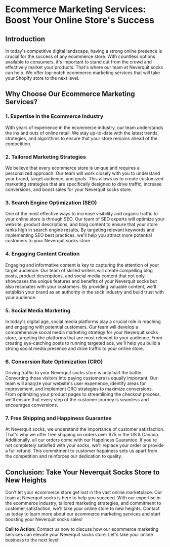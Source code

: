 # Ecommerce Marketing Services: Boost Your Online Store's Success

## Introduction

In today's competitive digital landscape, having a strong online presence is crucial for the success of any ecommerce store. With countless options available to consumers, it's important to stand out from the crowd and effectively market your products. That's where our team at Neverquit socks can help. We offer top-notch ecommerce marketing services that will take your Shopify store to the next level.

## Why Choose Our Ecommerce Marketing Services?

### 1. Expertise in the Ecommerce Industry

With years of experience in the ecommerce industry, our team understands the ins and outs of online retail. We stay up-to-date with the latest trends, strategies, and algorithms to ensure that your store remains ahead of the competition.

### 2. Tailored Marketing Strategies

We believe that every ecommerce store is unique and requires a personalized approach. Our team will work closely with you to understand your brand, target audience, and goals. This allows us to create customized marketing strategies that are specifically designed to drive traffic, increase conversions, and boost sales for your Neverquit socks store.

### 3. Search Engine Optimization (SEO)

One of the most effective ways to increase visibility and organic traffic to your online store is through SEO. Our team of SEO experts will optimize your website, product descriptions, and blog content to ensure that your store ranks high in search engine results. By targeting relevant keywords and implementing SEO best practices, we'll help you attract more potential customers to your Neverquit socks store.

### 4. Engaging Content Creation

Engaging and informative content is key to capturing the attention of your target audience. Our team of skilled writers will create compelling blog posts, product descriptions, and social media content that not only showcases the unique features and benefits of your Neverquit socks but also resonates with your customers. By providing valuable content, we'll establish your brand as an authority in the sock industry and build trust with your audience.

### 5. Social Media Marketing

In today's digital age, social media platforms play a crucial role in reaching and engaging with potential customers. Our team will develop a comprehensive social media marketing strategy for your Neverquit socks store, targeting the platforms that are most relevant to your audience. From creating eye-catching posts to running targeted ads, we'll help you build a strong social media presence and drive traffic to your online store.

### 6. Conversion Rate Optimization (CRO)

Driving traffic to your Neverquit socks store is only half the battle. Converting those visitors into paying customers is equally important. Our team will analyze your website's user experience, identify areas for improvement, and implement CRO strategies to maximize conversions. From optimizing your product pages to streamlining the checkout process, we'll ensure that every step of the customer journey is seamless and encourages conversions.

### 7. Free Shipping and Happiness Guarantee

At Neverquit socks, we understand the importance of customer satisfaction. That's why we offer free shipping on orders over $75 in the US & Canada. Additionally, all our orders come with our Happiness Guarantee. If you're not completely satisfied with your socks, we'll replace your order or provide a full refund. This commitment to customer happiness sets us apart from the competition and reinforces our dedication to quality.

## Conclusion: Take Your Neverquit Socks Store to New Heights

Don't let your ecommerce store get lost in the vast online marketplace. Our team at Neverquit socks is here to help you succeed. With our expertise in the ecommerce industry, tailored marketing strategies, and commitment to customer satisfaction, we'll take your online store to new heights. Contact us today to learn more about our ecommerce marketing services and start boosting your Neverquit socks sales!

**Call to Action:** Contact us now to discuss how our ecommerce marketing services can elevate your Neverquit socks store. Let's take your online business to the next level!
